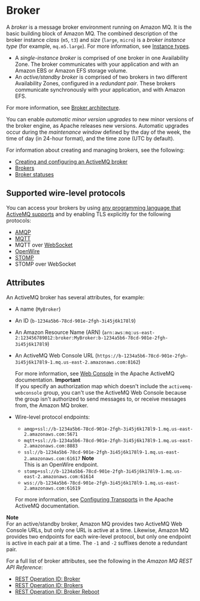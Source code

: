# Broker<a name="broker"></a>

A *broker* is a message broker environment running on Amazon MQ\. It is the basic building block of Amazon MQ\. The combined description of the broker instance *class* \(`m5`, `t3`\) and *size* \(`large`, `micro`\) is a *broker instance type* \(for example, `mq.m5.large`\)\. For more information, see [Instance types](broker-instance-types.md)\.
+ A *single\-instance broker* is comprised of one broker in one Availability Zone\. The broker communicates with your application and with an Amazon EBS or Amazon EFS storage volume\.
+ An *active/standby broker* is comprised of two brokers in two different Availability Zones, configured in a *redundant pair*\. These brokers communicate synchronously with your application, and with Amazon EFS\.

For more information, see [Broker architecture](amazon-mq-broker-architecture.md)\.

You can enable *automatic minor version upgrades* to new minor versions of the broker engine, as Apache releases new versions\. Automatic upgrades occur during the *maintenance window* defined by the day of the week, the time of day \(in 24\-hour format\), and the time zone \(UTC by default\)\.

For information about creating and managing brokers, see the following:
+ [Creating and configuring an ActiveMQ broker](amazon-mq-creating-configuring-broker.md)
+ [Brokers](amazon-mq-limits.md#broker-limits)
+ [Broker statuses](broker-statuses.md)

## Supported wire\-level protocols<a name="broker-protocols"></a>

You can access your brokers by using [any programming language that ActiveMQ supports](http://activemq.apache.org/cross-language-clients.html) and by enabling TLS explicitly for the following protocols:
+ [AMQP](http://activemq.apache.org/amqp.html)
+ [MQTT](http://activemq.apache.org/mqtt.html)
+ MQTT over [WebSocket](http://activemq.apache.org/websockets.html)
+ [OpenWire](http://activemq.apache.org/openwire.html)
+ [STOMP](http://activemq.apache.org/stomp.html)
+ STOMP over WebSocket

## Attributes<a name="broker-attributes"></a>

An ActiveMQ broker has several attributes, for example:
+ A name \(`MyBroker`\)
+ An ID \(`b-1234a5b6-78cd-901e-2fgh-3i45j6k178l9`\)
+ An Amazon Resource Name \(ARN\) \(`arn:aws:mq:us-east-2:123456789012:broker:MyBroker:b-1234a5b6-78cd-901e-2fgh-3i45j6k178l9`\)
+ An ActiveMQ Web Console URL \(`https://b-1234a5b6-78cd-901e-2fgh-3i45j6k178l9-1.mq.us-east-2.amazonaws.com:8162`\)

  For more information, see [Web Console](http://activemq.apache.org/web-console.html) in the Apache ActiveMQ documentation\.
**Important**  
If you specify an authorization map which doesn't include the `activemq-webconsole` group, you can't use the ActiveMQ Web Console because the group isn't authorized to send messages to, or receive messages from, the Amazon MQ broker\.
+ Wire\-level protocol endpoints:
  + `amqp+ssl://b-1234a5b6-78cd-901e-2fgh-3i45j6k178l9-1.mq.us-east-2.amazonaws.com:5671`
  + `mqtt+ssl://b-1234a5b6-78cd-901e-2fgh-3i45j6k178l9-1.mq.us-east-2.amazonaws.com:8883`
  + `ssl://b-1234a5b6-78cd-901e-2fgh-3i45j6k178l9-1.mq.us-east-2.amazonaws.com:61617`
**Note**  
This is an OpenWire endpoint\.
  + `stomp+ssl://b-1234a5b6-78cd-901e-2fgh-3i45j6k178l9-1.mq.us-east-2.amazonaws.com:61614`
  + `wss://b-1234a5b6-78cd-901e-2fgh-3i45j6k178l9-1.mq.us-east-2.amazonaws.com:61619`

  For more information, see [Configuring Transports](http://activemq.apache.org/configuring-transports.html) in the Apache ActiveMQ documentation\.

**Note**  
For an active/standby broker, Amazon MQ provides two ActiveMQ Web Console URLs, but only one URL is active at a time\. Likewise, Amazon MQ provides two endpoints for each wire\-level protocol, but only one endpoint is active in each pair at a time\. The `-1` and `-2` suffixes denote a redundant pair\.

For a full list of broker attributes, see the following in the *Amazon MQ REST API Reference*:
+ [REST Operation ID: Broker](https://docs.aws.amazon.com/amazon-mq/latest/api-reference/rest-api-broker.html)
+ [REST Operation ID: Brokers](https://docs.aws.amazon.com/amazon-mq/latest/api-reference/rest-api-brokers.html)
+ [REST Operation ID: Broker Reboot](https://docs.aws.amazon.com/amazon-mq/latest/api-reference/rest-api-broker-reboot.html)